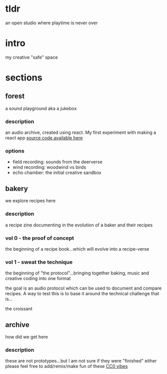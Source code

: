 # tldr
an open studio where playtime is never over
# intro
my creative "safe" space 
# sections
## forest
a sound playground aka a jukebox 
### description
an audio archive, created using react. My first experiment with making a react app
[source code available here](https://github.com/justinmsaga/audio_player)
### options
- field recording: sounds from the deerverse
- wind recording: woodwind vs birds
- echo chamber: the initial creative sandbox
## bakery
we explore recipes here
### description
a recipe zine documenting in the evolution of a baker and their recipes
### vol 0 - the proof of concept
the beginning of a recipe book...which will evolve into a recipe-verse
### vol 1 - sweat the technique
the beginning of "the protocol"...bringing together baking, music and creative coding into one format

the goal is an audio protocol which can be used to document and compare recipes. A way to test this is to base it around the technical challenge that is...

the croissant
## archive
how did we get here
### description
these are not prototypes...but I am not sure if they were "finished" either
please feel free to add/remix/make fun of these
[CC0 vibes](https://creativecommons.org/public-domain/cc0/)